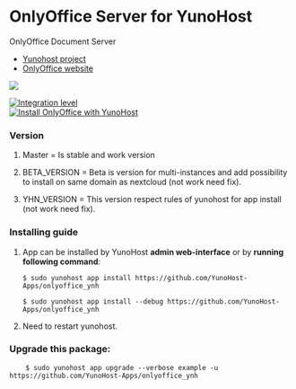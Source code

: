 # OnlyOffice Server for YunoHost
OnlyOffice Document Server

- [Yunohost project](https://yunohost.org)
- [OnlyOffice website](https://www.onlyoffice.com)

![](http://kaosenlared.net/wp-content/uploads/2016/10/onlyoffyce-2.jpg)

[![Integration level](https://dash.yunohost.org/integration/onlyoffice_ynh.svg)](https://dash.yunohost.org/appci/app/onlyoffice_ynh)  
[![Install OnlyOffice with YunoHost](https://install-app.yunohost.org/install-with-yunohost.png)](https://install-app.yunohost.org/?app=onlyoffice)

### Version

1. Master = Is stable and work version

2. BETA_VERSION = Beta is version for multi-instances and add possibility to install on same domain as nextcloud (not work need fix).

3. YHN_VERSION = This version respect rules of yunohost for app install (not work need fix).

### Installing guide

 1. App can be installed by YunoHost **admin web-interface** or by **running following command**:

        $ sudo yunohost app install https://github.com/YunoHost-Apps/onlyoffice_ynh
         
        $ sudo yunohost app install --debug https://github.com/YunoHost-Apps/onlyoffice_ynh
         
 2. Need to restart yunohost.
 
### Upgrade this package:

        $ sudo yunohost app upgrade --verbose example -u https://github.com/YunoHost-Apps/onlyoffice_ynh
